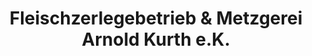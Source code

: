 ---
title: "Fleischzerlegebetrieb & Metzgerei Arnold Kurth e.K."
url: /regensburg/fleischzerlegebetrieb-und-metzgerei-arnold-kurth-e-k/
shop: Metzgerei
---